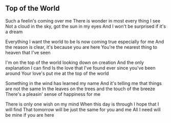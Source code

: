 ## Top of the World
Such a feelin's coming over me
There is wonder in most every thing I see
Not a cloud in the sky, got the sun in my eyes
And I won't be surprised if it's a dream
      
Everything I want the world to be
Is now coming true especially for me
And the reason is clear, it's because you are here
You're the nearest thing to heaven that I've seen
        
I'm on the top of the world looking down on creation
And the only explanation I can find
Is the love that I've found ever since you've been around
Your love's put me at the top of the world

Something in the wind has learned my name
And it's telling me that things are not the same
In the leaves on the trees and the touch of the breeze
There's a pleasin' sense of happiness for me

There is only one wish on my mind
When this day is through I hope that I will find
That tomorrow will be just the same for you and me
All I need will be mine if you are here